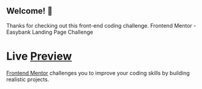 ## Welcome! 👋

Thanks for checking out this front-end coding challenge. Frontend Mentor - Easybank Landing Page Challenge

# Live [Preview](https://getoarmorina3.github.io/frontend-mentor-challenge/)

[Frontend Mentor](https://www.frontendmentor.io) challenges you to improve your coding skills by building realistic projects.
